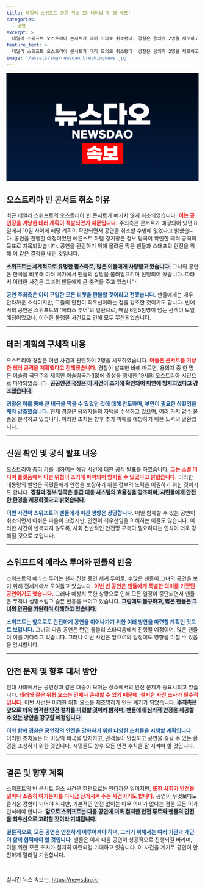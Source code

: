 ```yaml
---
title: 테일러 스위프트 공연 취소 IS 테러범 두 명 체포!
categories:
  - 공연
excerpt: >
  테일러 스위프트 오스트리아 콘서트가 테러 모의로 취소됐다! 경찰은 용의자 2명을 체포하고, 안전을 위해 공연을 전면 중단했다. 팬들의 뜨거운 기대가 무산된 이번 사건, 그 배경은?
feature_text: >
  테일러 스위프트 오스트리아 콘서트가 테러 모의로 취소됐다! 경찰은 용의자 2명을 체포하고, 안전을 위해 공연을 전면 중단했다. 팬들의 뜨거운 기대가 무산된 이번 사건, 그 배경은?
image: '/assets/img/newsdao_breakingnews.jpg'
---
```


<p><img src="/assets/img/newsdao_breakingnews.jpg" alt="ontimetimes 속보" /></p>

<h2 data-ke-size="size26">오스트리아 빈 콘서트 취소 이유</h2>

<p data-ke-size="size16">최근 테일러 스위프트의 오스트리아 빈 콘서트가 예기치 않게 취소되었습니다. <b><span style="color: #ee2323;">이는 공연장을 겨냥한 테러 계획이 적발되었기 때문입니다.</span></b> 주최측은 콘서트가 예정되어 있던 8일에서 10일 사이에 해당 계획이 확인되면서 공연을 취소할 수밖에 없었다고 밝혔습니다. 공연을 진행할 예정이었던 에른스트 하펠 경기장은 정부 당국이 확인한 테러 공격의 목표로 지목되었습니다. 공연을 관람하기 위해 몰려든 많은 팬들과 스태프의 안전을 위해 이 같은 결정을 내린 것입니다.</p>

<p data-ke-size="size16"><b><span style="background-color: #21538527;">스위프트는 세계적으로 유명한 팝스타로, 많은 이들에게 사랑받고 있습니다.</span></b> 그녀의 공연은 한국을 비롯해 여러 국가에서 팬들의 갈망을 불러일으키며 진행되어 왔습니다. 따라서 이러한 사건은 그녀의 팬들에게 큰 충격을 주고 있습니다.</p>

<p data-ke-size="size16"><b><span style="color: #1a5490;">공연 주최측은 이미 구입한 모든 티켓을 환불할 것이라고 전했습니다.</span></b> 팬들에게는 매우 안타까운 소식이지만, 그들의 안전이 최우선이라는 점을 강조한 것이기도 합니다. 빈에서의 공연은 스위프트의 '에라스 투어'의 일환으로, 매일 6만5천명이 넘는 관객이 모일 예정이었으나, 이러한 불행한 사건으로 인해 모두 무산되었습니다.</p>

<hr>

<h2 data-ke-size="size26">테러 계획의 구체적 내용</h2>

<p data-ke-size="size16">오스트리아 경찰은 이번 사건과 관련하여 2명을 체포하였습니다. <b><span style="color: #ee2323;">이들은 콘서트를 겨냥한 테러 공격을 계획했다고 전해졌습니다.</span></b> 경찰이 발표한 바에 따르면, 용의자 중 한 명은 이슬람 극단주의 세력인 이슬람국가(IS)에 충성을 맹세한 19세의 오스트리아 시민으로 파악되었습니다. <b><span style="background-color: #21538527;">공공안전 국장은 이 사건이 조기에 확인되어 미연에 방지되었다고 강조했습니다.</span></b></p>

<p data-ke-size="size16"><b><span style="color: #1a5490;">경찰은 이를 통해 큰 비극을 막을 수 있었던 것에 대해 안도하며, 부안이 필요한 상황임을 재차 강조했습니다.</span></b> 현재 경찰은 용의자들의 자택을 수색하고 있으며, 여러 가지 압수 물품을 분석하고 있습니다. 이러한 조치는 향후 추가 피해를 예방하기 위한 노력의 일환입니다.</p>

<hr>

<h2 data-ke-size="size26">신원 확인 및 공식 발표 내용</h2>

<p data-ke-size="size16">오스트리아 총리 카를 네하머는 해당 사건에 대한 공식 발표를 하였습니다. <b><span style="color: #ee2323;">그는 소셜 미디어 플랫폼에서 이번 위협이 조기에 파악되어 방지될 수 있었다고 밝혔습니다.</span></b> 이러한 대통령의 발언은 국민들에게 안전을 보장하기 위한 정부의 노력을 어필하기 위한 것이기도 합니다. <b><span style="background-color: #21538527;">경찰과 정부 당국은 응급 대응 시스템의 효율성을 강조하며, 시민들에게 안전한 환경을 제공하겠다고 밝혔습니다.</span></b></p>

<p data-ke-size="size16"><b><span style="color: #1a5490;">이번 사건이 스위프트의 팬들에게 미친 영향은 상당합니다.</span></b> 매일 함께할 수 있는 공연이 취소되면서 아쉬운 마음이 크겠지만, 안전이 최우선임을 이해하는 이들도 많습니다. 이러한 사건이 반복되지 않도록, 사회 전반적인 안전망 구축이 필요하다는 인식이 더욱 강해질 것으로 보입니다.</p>

<hr>

<h2 data-ke-size="size26">스위프트의 에라스 투어와 팬들의 반응</h2>

<p data-ke-size="size16">스위프트의 에라스 투어는 현재 진행 중인 세계 투어로, 수많은 팬들이 그녀의 공연을 보기 위해 전세계에서 모여들고 있습니다. <b><span style="color: #ee2323;">이번 빈 공연은 팬들에게 특별한 의미를 가졌던 공연이기도 했습니다.</span></b> 그러나 예상치 못한 상황으로 인해 모든 일정이 중단되면서 팬들은 무척나 실망스럽고 슬픈 반응을 보이고 있습니다. <b><span style="background-color: #21538527;">그럼에도 불구하고, 많은 팬들은 그녀의 안전을 기원하며 이해하고 있습니다.</span></b></p>

<p data-ke-size="size16"><b><span style="color: #1a5490;">스위프트는 앞으로도 안전하게 공연을 이어나가기 위한 여러 방안을 마련할 계획인 것으로 보입니다.</span></b> 그녀의 다음 공연은 런던 웸블리 스타디움에서 진행될 예정이며, 많은 팬들이 이를 기다리고 있습니다. 그러나 이번 사건은 앞으로의 일정에도 영향을 미칠 수 있음을 암시합니다.</p>

<hr>

<h2 data-ke-size="size26">안전 문제 및 향후 대처 방안</h2>

<p data-ke-size="size16">현대 사회에서는 공연장과 같은 대중이 모이는 장소에서의 안전 문제가 중요시되고 있습니다. <b><span style="color: #ee2323;">테러와 같은 위협 요소는 언제나 존재할 수 있기 때문에, 철저한 사전 조사가 필수적입니다.</span></b> 이번 사건은 이러한 위험 요소를 재조명하게 만든 계기가 되었습니다. <b><span style="background-color: #21538527;">주최측은 앞으로 더욱 엄격한 안전 절차를 마련할 것이라 밝히며, 팬들에게 심리적 안정을 제공할 수 있는 방안을 강구할 예정입니다.</span></b></p>

<p data-ke-size="size16"><b><span style="color: #1a5490;">이와 함께 경찰은 공연장의 안전을 강화하기 위한 다양한 조치들을 시행할 계획입니다.</span></b> 이러한 조치들은 더 이상의 비극을 방지하고, 관객들이 안심하고 공연을 즐길 수 있는 환경을 조성하기 위한 것입니다. 시민들도 향후 모든 안전 수칙을 잘 지켜야 할 것입니다.</p>

<hr>

<h2 data-ke-size="size26">결론 및 향후 계획</h2>

<p data-ke-size="size16">스위프트의 빈 콘서트 취소 사건은 한편으로는 안타까운 일이지만, <b><span style="color: #ee2323;">또한 사회가 안전을 얼마나 소중히 여기는지를 다시금 상기시켜 주는 사건이기도 합니다.</span></b> 공연이 무엇보다도 즐거운 경험이 되어야 하지만, 기본적인 안전 없이는 아무 의미가 없다는 점을 모든 이가 인식해야 합니다. <b><span style="background-color: #21538527;">앞으로 스위프트는 다음 공연에 더욱 철저한 안전 루트와 팬들의 안전을 최우선으로 고려할 것이라 기대됩니다.</span></b></p>

<p data-ke-size="size16"><b><span style="color: #1a5490;">결론적으로, 모든 공연은 안전하게 이루어져야 하며, 그러기 위해서는 여러 기관과 개인이 함께 협력해야 할 것입니다.</span></b> 팬들은 이제 다음 공연이 성공적으로 진행되길 바라며, 이를 위한 모든 조치가 철저히 마련되길 기대하고 있습니다. 이 사건을 계기로 공연이 안전하게 열리길 기원합니다.</p>

<p data-ke-size="size16">&nbsp;</p>
실시간 뉴스 속보는, <a href="https://newsdao.kr" rel="dofollow">https://newsdao.kr</a>


